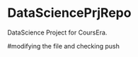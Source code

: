 DataSciencePrjRepo
==================

DataScience Project for CoursEra.

#modifying the file and checking push
